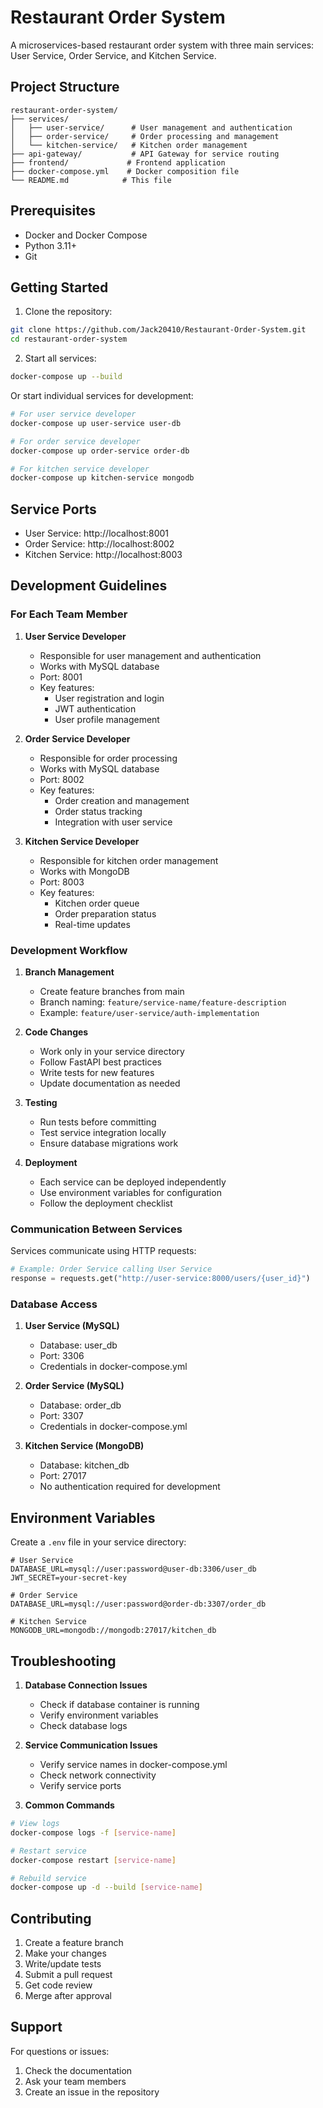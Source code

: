 # Restaurant Order System

A microservices-based restaurant order system with three main services: User Service, Order Service, and Kitchen Service.

## Project Structure

```
restaurant-order-system/
├── services/
│   ├── user-service/      # User management and authentication
│   ├── order-service/     # Order processing and management
│   └── kitchen-service/   # Kitchen order management
├── api-gateway/           # API Gateway for service routing
├── frontend/             # Frontend application
├── docker-compose.yml    # Docker composition file
└── README.md            # This file
```

## Prerequisites

- Docker and Docker Compose
- Python 3.11+
- Git

## Getting Started

1. Clone the repository:
```bash
git clone https://github.com/Jack20410/Restaurant-Order-System.git
cd restaurant-order-system
```

2. Start all services:
```bash
docker-compose up --build
```

Or start individual services for development:

```bash
# For user service developer
docker-compose up user-service user-db

# For order service developer
docker-compose up order-service order-db

# For kitchen service developer
docker-compose up kitchen-service mongodb
```

## Service Ports

- User Service: http://localhost:8001
- Order Service: http://localhost:8002
- Kitchen Service: http://localhost:8003

## Development Guidelines

### For Each Team Member

1. **User Service Developer**
   - Responsible for user management and authentication
   - Works with MySQL database
   - Port: 8001
   - Key features:
     - User registration and login
     - JWT authentication
     - User profile management

2. **Order Service Developer**
   - Responsible for order processing
   - Works with MySQL database
   - Port: 8002
   - Key features:
     - Order creation and management
     - Order status tracking
     - Integration with user service

3. **Kitchen Service Developer**
   - Responsible for kitchen order management
   - Works with MongoDB
   - Port: 8003
   - Key features:
     - Kitchen order queue
     - Order preparation status
     - Real-time updates

### Development Workflow

1. **Branch Management**
   - Create feature branches from main
   - Branch naming: `feature/service-name/feature-description`
   - Example: `feature/user-service/auth-implementation`

2. **Code Changes**
   - Work only in your service directory
   - Follow FastAPI best practices
   - Write tests for new features
   - Update documentation as needed

3. **Testing**
   - Run tests before committing
   - Test service integration locally
   - Ensure database migrations work

4. **Deployment**
   - Each service can be deployed independently
   - Use environment variables for configuration
   - Follow the deployment checklist

### Communication Between Services

Services communicate using HTTP requests:

```python
# Example: Order Service calling User Service
response = requests.get("http://user-service:8000/users/{user_id}")
```

### Database Access

1. **User Service (MySQL)**
   - Database: user_db
   - Port: 3306
   - Credentials in docker-compose.yml

2. **Order Service (MySQL)**
   - Database: order_db
   - Port: 3307
   - Credentials in docker-compose.yml

3. **Kitchen Service (MongoDB)**
   - Database: kitchen_db
   - Port: 27017
   - No authentication required for development

## Environment Variables

Create a `.env` file in your service directory:

```env
# User Service
DATABASE_URL=mysql://user:password@user-db:3306/user_db
JWT_SECRET=your-secret-key

# Order Service
DATABASE_URL=mysql://user:password@order-db:3307/order_db

# Kitchen Service
MONGODB_URL=mongodb://mongodb:27017/kitchen_db
```

## Troubleshooting

1. **Database Connection Issues**
   - Check if database container is running
   - Verify environment variables
   - Check database logs

2. **Service Communication Issues**
   - Verify service names in docker-compose.yml
   - Check network connectivity
   - Verify service ports

3. **Common Commands**
```bash
# View logs
docker-compose logs -f [service-name]

# Restart service
docker-compose restart [service-name]

# Rebuild service
docker-compose up -d --build [service-name]
```

## Contributing

1. Create a feature branch
2. Make your changes
3. Write/update tests
4. Submit a pull request
5. Get code review
6. Merge after approval

## Support

For questions or issues:
1. Check the documentation
2. Ask your team members
3. Create an issue in the repository
